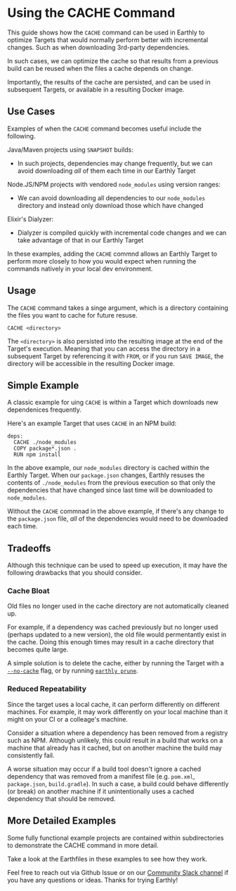 # Using the CACHE Command

This guide shows how the `CACHE` command can be used in Earthly to optimize Targets that would normally perform better with incremental changes. Such as when downloading 3rd-party dependencies.

In such cases, we can optimize the cache so that results from a previous build can be reused when the files a cache depends on change.

Importantly, the results of the cache are persisted, and can be used in subsequent Targets, or available in a resulting Docker image.

## Use Cases

Examples of when the `CACHE` command becomes useful include the following.

Java/Maven projects using `SNAPSHOT` builds:
* In such projects, dependencies may change frequently, but we can avoid downloading *all* of them each time in our Earthly Target

Node.JS/NPM projects with vendored `node_modules` using version ranges:
  * We can avoid downloading all dependencies to our `node_modules` directory and instead only download those which have changed

Elixir's Dialyzer: 
  * Dialyzer is compiled quickly with incremental code changes and we can take advantage of that in our Earthly Target

In these examples, adding the `CACHE` commnd allows an Earthly Target to perform more closely to how you would expect when running the commands natively in your local dev environment. 

## Usage

The `CACHE` command takes a singe argument, which is a directory containing the files you want to cache for future resuse.

```Earthfile
CACHE <directory>
```

The `<directory>` is also persisted into the resulting image at the end of the Target's execution. Meaning that you can access the directory in a subsequent Target by referencing it with `FROM`, or if you run `SAVE IMAGE`, the directory will be accessible in the resulting Docker image.

## Simple Example
A classic example for uing `CACHE` is within a Target which downloads new dependenices frequently. 

Here's an example Target that uses `CACHE` in an NPM build:
```Earthfile
deps:
  CACHE ./node_modules
  COPY package*.json .
  RUN npm install
```

In the above example, our `node_modules` directory is cached within the Earthly Target. When our `package.json` changes, Earthly resuses the contents of `./node_modules` from the previous execution so that only the dependencies that have changed since last time will be downloaded to `node_modules`.

Without the `CACHE` commnad in the above example, if there's any change to the `package.json` file, *all* of the dependencies would need to be downloaded each time.

## Tradeoffs

Although this technique can be used to speed up execution, it may have the following drawbacks that you should consider.

### Cache Bloat
Old files no longer used in the cache directory are not automatically cleaned up. 

For example, if a dependency was cached previously but no longer used (perhaps updated to a new version), the old file would permentantly exist in the cache. Doing this enough times may result in a cache directory that becomes quite large. 

A simple solution is to delete the cache, either by running the Target with a [`--no-cache`](https://docs.earthly.dev/docs/guides/advanced-local-caching#option-2-mount-based-caching-advanced) flag, or by running [`earthly prune`](https://docs.earthly.dev/docs/earthly-command#earthly-prune).


### Reduced Repeatability

Since the target uses a local cache, it can perform differently on different machines. For example, it may work differently on your local machine than it might on your CI or a colleage's machine.

Consider a situation where a dependency has been removed from a registry such as NPM. Although unlikely, this could result in a build that works on a machine that already has it cached, but on another machine the build may consistently fail.

A worse situation may occur if a build tool doesn't ignore a cached dependency that was removed from a manifest file (e.g. `pom.xml`, `package.json`, `build.gradle`). In such a case, a build  could behave differently (or break) on another machine if it unintentionally uses a cached dependency that should be removed.

## More Detailed Examples

Some fully functional example projects are contained within subdirectories to demonstrate the CACHE command in more detail. 

Take a look at the Earthfiles in these examples to see how they work. 

Feel free to reach out via Github Issue or on our [Community Slack channel](https://join.slack.com/t/earthlycommunity/shared_invite/zt-n5vw7fw6-7inWcey3_UNkx0FOm3bQBA) if you have any questions or ideas. Thanks for trying Earthly!
